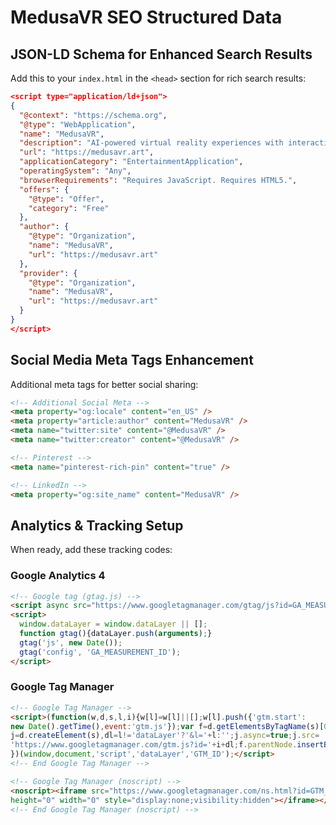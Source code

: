 # MedusaVR SEO Structured Data

## JSON-LD Schema for Enhanced Search Results

Add this to your `index.html` in the `<head>` section for rich search results:

```json
<script type="application/ld+json">
{
  "@context": "https://schema.org",
  "@type": "WebApplication",
  "name": "MedusaVR",
  "description": "AI-powered virtual reality experiences with interactive characters and immersive environments",
  "url": "https://medusavr.art",
  "applicationCategory": "EntertainmentApplication",
  "operatingSystem": "Any",
  "browserRequirements": "Requires JavaScript. Requires HTML5.",
  "offers": {
    "@type": "Offer",
    "category": "Free"
  },
  "author": {
    "@type": "Organization",
    "name": "MedusaVR",
    "url": "https://medusavr.art"
  },
  "provider": {
    "@type": "Organization",
    "name": "MedusaVR",
    "url": "https://medusavr.art"
  }
}
</script>
```

## Social Media Meta Tags Enhancement

Additional meta tags for better social sharing:

```html
<!-- Additional Social Meta -->
<meta property="og:locale" content="en_US" />
<meta property="article:author" content="MedusaVR" />
<meta name="twitter:site" content="@MedusaVR" />
<meta name="twitter:creator" content="@MedusaVR" />

<!-- Pinterest -->
<meta name="pinterest-rich-pin" content="true" />

<!-- LinkedIn -->
<meta property="og:site_name" content="MedusaVR" />
```

## Analytics & Tracking Setup

When ready, add these tracking codes:

### Google Analytics 4
```html
<!-- Google tag (gtag.js) -->
<script async src="https://www.googletagmanager.com/gtag/js?id=GA_MEASUREMENT_ID"></script>
<script>
  window.dataLayer = window.dataLayer || [];
  function gtag(){dataLayer.push(arguments);}
  gtag('js', new Date());
  gtag('config', 'GA_MEASUREMENT_ID');
</script>
```

### Google Tag Manager
```html
<!-- Google Tag Manager -->
<script>(function(w,d,s,l,i){w[l]=w[l]||[];w[l].push({'gtm.start':
new Date().getTime(),event:'gtm.js'});var f=d.getElementsByTagName(s)[0],
j=d.createElement(s),dl=l!='dataLayer'?'&l='+l:'';j.async=true;j.src=
'https://www.googletagmanager.com/gtm.js?id='+i+dl;f.parentNode.insertBefore(j,f);
})(window,document,'script','dataLayer','GTM_ID');</script>
<!-- End Google Tag Manager -->

<!-- Google Tag Manager (noscript) -->
<noscript><iframe src="https://www.googletagmanager.com/ns.html?id=GTM_ID"
height="0" width="0" style="display:none;visibility:hidden"></iframe></noscript>
<!-- End Google Tag Manager (noscript) -->
```
